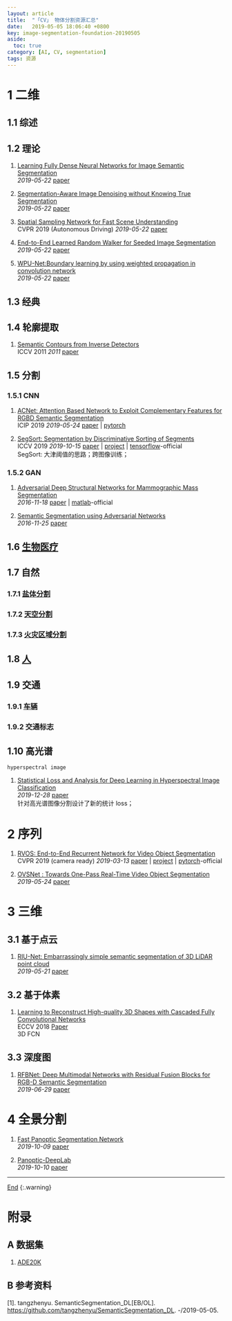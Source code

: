 ```yaml
---
layout: article
title:  "「CV」 物体分割资源汇总"
date:   2019-05-05 18:06:40 +0800
key: image-segmentation-foundation-20190505
aside:
  toc: true
category: [AI, CV, segmentation]
tags: 资源
---
```

<span id='head'></span>

<!--more-->  

# 1 二维
## 1.1 综述

## 1.2 理论

1. [Learning Fully Dense Neural Networks for Image Semantic Segmentation](http://cn.arxiv.org/abs/1905.08929)   
*2019-05-22* [paper](https://arxiv.org/abs/1905.08929)   

1. [Segmentation-Aware Image Denoising without Knowing True Segmentation](http://cn.arxiv.org/abs/1905.08965)   
*2019-05-22* [paper](https://arxiv.org/abs/1905.08965)   

1. [Spatial Sampling Network for Fast Scene Understanding](http://cn.arxiv.org/abs/1905.09033)   
CVPR 2019 (Autonomous Driving) *2019-05-22* [paper](https://arxiv.org/abs/1905.09033)    

1. [End-to-End Learned Random Walker for Seeded Image Segmentation](https://arxiv.org/abs/1905.09045)   
*2019-05-22* [paper](https://arxiv.org/abs/1905.09045)   

1. [WPU-Net:Boundary learning by using weighted propagation in convolution network](https://arxiv.org/abs/1905.09226)   
*2019-05-22* [paper](https://arxiv.org/abs/1905.09226)   

## 1.3 经典

## 1.4 轮廓提取
1. [Semantic Contours from Inverse Detectors](http://home.bharathh.info/pubs/pdfs/BharathICCV2011.pdf)   
ICCV 2011 *2011* [paper](http://home.bharathh.info/pubs/pdfs/BharathICCV2011.pdf)     

## 1.5 分割
### 1.5.1 CNN
1. [ACNet: Attention Based Network to Exploit Complementary Features for RGBD Semantic Segmentation](https://arxiv.org/abs/1905.10089)   
ICIP 2019 *2019-05-24* [paper](https://arxiv.org/abs/1905.10089) | [pytorch](https://github.com/anheidelonghu/ACNet)    

1. [SegSort: Segmentation by Discriminative Sorting of Segments](https://arxiv.org/abs/1910.06962)    
ICCV 2019 *2019-10-15* [paper](https://arxiv.org/abs/1910.06962) | [project](https://jyhjinghwang.github.io/projects/segsort.html) | [tensorflow](https://github.com/jyhjinghwang/SegSort)-official    
SegSort: 大津阈值的思路；跨图像训练；    


### 1.5.2 GAN

1.  [Adversarial Deep Structural Networks for Mammographic Mass Segmentation](http://cn.arxiv.org/abs/1611.05970)   
*2016-11-18* [paper](https://arxiv.org/abs/1611.05970) | [matlab](https://github.com/wentaozhu/adversarial-deep-structural-networks)-official      

1.  [Semantic Segmentation using Adversarial Networks](http://cn.arxiv.org/abs/1611.08408)  
*2016-11-25* [paper](https://arxiv.org/abs/1611.08408)     

## 1.6 [生物医疗](/ai/cv/medical/2019/05/23/foundation.html#13-分割)


## 1.7 自然
### 1.7.1 [盐体分割](/ai/cv/nature/salt_bodies/2019/10/16/foundation.html#3-分割)
### 1.7.2 [天空分割](/ai/cv/nature/sky/2019/10/16/foundation.html#4-天空分割)
### 1.7.3 [火灾区域分割](/ai/cv/nature/fire_disaster/2019/10/16/foundation.html#3-火灾区域分割)


## 1.8 [人](/ai/cv/human/human_segmentation/2019/05/14/foundation.html)

## 1.9 交通
### 1.9.1 [车辆](/ai/cv/vehicle/vehicle_segmentation/2019/10/10/foundation.html)
### 1.9.2 交通标志   

## 1.10 高光谱
`hyperspectral image`    
1. [Statistical Loss and Analysis for Deep Learning in Hyperspectral Image Classification](http://cn.arxiv.org/abs/1912.12385)  
 *2019-12-28* [paper](https://arxiv.org/abs/1912.12385)     
 针对高光谱图像分割设计了新的统计 loss；     

# 2 序列
1. [RVOS: End-to-End Recurrent Network for Video Object Segmentation](http://cn.arxiv.org/abs/1903.05612)   
CVPR 2019 (camera ready) *2019-03-13* [paper](https://arxiv.org/abs/1903.05612) | [project](https://imatge-upc.github.io/rvos/) | [pytorch](https://github.com/imatge-upc/rvos)-official   

1. [OVSNet : Towards One-Pass Real-Time Video Object Segmentation](http://cn.arxiv.org/abs/1905.10064)   
*2019-05-24* [paper](https://arxiv.org/abs/1905.10064)   

# 3 三维
## 3.1 基于点云
1. [RIU-Net: Embarrassingly simple semantic segmentation of 3D LiDAR point cloud](https://arxiv.org/abs/1905.08748)   
*2019-05-21* [paper](https://arxiv.org/abs/1905.08748)   

## 3.2 基于体素
1. [Learning to Reconstruct High-quality 3D Shapes with Cascaded Fully Convolutional Networks](http://openaccess.thecvf.com/content_ECCV_2018/papers/Yan-Pei_Cao_Learning_to_Reconstruct_ECCV_2018_paper.pdf)    
ECCV 2018 [Paper](http://openaccess.thecvf.com/content_ECCV_2018/papers/Yan-Pei_Cao_Learning_to_Reconstruct_ECCV_2018_paper.pdf)   
3D FCN  

## 3.3 深度图
1. [RFBNet: Deep Multimodal Networks with Residual Fusion Blocks for RGB-D Semantic Segmentation](http://cn.arxiv.org/abs/1907.00135)   
*2019-06-29* [paper](https://arxiv.org/abs/1907.00135)   

# 4 全景分割
1. [Fast Panoptic Segmentation Network](http://cn.arxiv.org/abs/1910.03892)    
*2019-10-09* [paper](https://arxiv.org/abs/1910.03892)    

1. [Panoptic-DeepLab](http://cn.arxiv.org/abs/1910.04751)     
*2019-10-10* [paper](https://arxiv.org/abs/1910.04751)    


-------------------  
[End](#head)
{:.warning}  


# 附录
## A 数据集

1. [ADE20K](https://groups.csail.mit.edu/vision/datasets/ADE20K/)    

## B 参考资料
[1]. tangzhenyu. SemanticSegmentation_DL[EB/OL]. <https://github.com/tangzhenyu/SemanticSegmentation_DL>. -/2019-05-05.   
